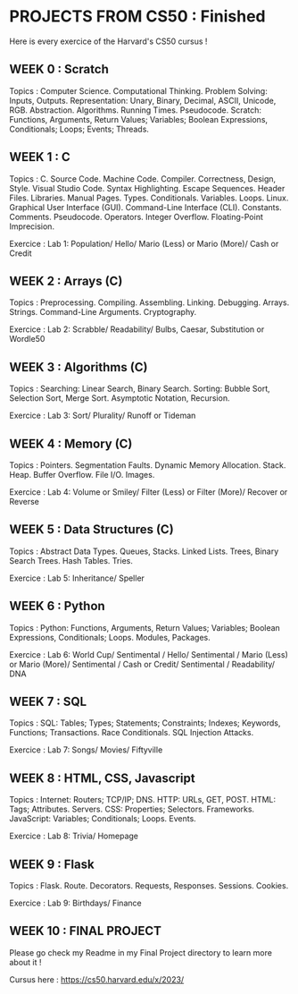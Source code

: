 # PROJECTS FROM CS50 : Finished

Here is every exercice of the Harvard's CS50 cursus !

## WEEK 0 : Scratch
Topics : Computer Science. Computational Thinking. Problem Solving: Inputs, Outputs. Representation: Unary, Binary, Decimal, ASCII, Unicode, RGB. Abstraction. Algorithms. Running Times. Pseudocode. Scratch: Functions, Arguments, Return Values; Variables; Boolean Expressions, Conditionals; Loops; Events; Threads.

## WEEK 1 : C
Topics : C. Source Code. Machine Code. Compiler. Correctness, Design, Style. Visual Studio Code. Syntax Highlighting. Escape Sequences. Header Files. Libraries. Manual Pages. Types. Conditionals. Variables. Loops. Linux. Graphical User Interface (GUI). Command-Line Interface (CLI). Constants. Comments. Pseudocode. Operators. Integer Overflow. Floating-Point Imprecision.

Exercice : 
 Lab 1: Population/
 Hello/
 Mario (Less) or Mario (More)/
 Cash or Credit

## WEEK 2 : Arrays (C)
Topics : Preprocessing. Compiling. Assembling. Linking. Debugging. Arrays. Strings. Command-Line Arguments. Cryptography.

Exercice :
 Lab 2: Scrabble/
 Readability/
 Bulbs, Caesar, Substitution or Wordle50

## WEEK 3 : Algorithms (C)
Topics : Searching: Linear Search, Binary Search. Sorting: Bubble Sort, Selection Sort, Merge Sort. Asymptotic Notation, Recursion.

Exercice :
 Lab 3: Sort/
 Plurality/
 Runoff or Tideman

## WEEK 4 : Memory (C)
Topics : Pointers. Segmentation Faults. Dynamic Memory Allocation. Stack. Heap. Buffer Overflow. File I/O. Images.

Exercice :
 Lab 4: Volume or Smiley/
 Filter (Less) or Filter (More)/
 Recover or Reverse

## WEEK 5 : Data Structures (C)
Topics : Abstract Data Types. Queues, Stacks. Linked Lists. Trees, Binary Search Trees. Hash Tables. Tries.

Exercice :
 Lab 5: Inheritance/
 Speller

## WEEK 6 : Python
Topics : Python: Functions, Arguments, Return Values; Variables; Boolean Expressions, Conditionals; Loops. Modules, Packages.

Exercice : 
 Lab 6: World Cup/
 Sentimental / Hello/
 Sentimental / Mario (Less) or Mario (More)/
 Sentimental / Cash or Credit/
 Sentimental / Readability/
 DNA

## WEEK 7 : SQL
Topics : SQL: Tables; Types; Statements; Constraints; Indexes; Keywords, Functions; Transactions. Race Conditionals. SQL Injection Attacks.

Exercice : 
 Lab 7: Songs/
 Movies/
 Fiftyville

## WEEK 8 : HTML, CSS, Javascript
Topics : Internet: Routers; TCP/IP; DNS. HTTP: URLs, GET, POST. HTML: Tags; Attributes. Servers. CSS: Properties; Selectors. Frameworks. JavaScript: Variables; Conditionals; Loops. Events.

Exercice :
 Lab 8: Trivia/
 Homepage

## WEEK 9 : Flask
Topics : Flask. Route. Decorators. Requests, Responses. Sessions. Cookies.

Exercice :
 Lab 9: Birthdays/
 Finance

## WEEK 10 : FINAL PROJECT
Please go check my Readme in my Final Project directory to learn more about it !

Cursus here : https://cs50.harvard.edu/x/2023/

